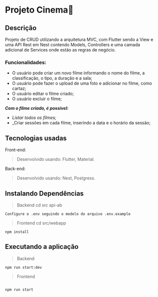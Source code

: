 
# Projeto  Cinema🎥

## Descrição

Projeto de CRUD utilizando a arquitetura MVC, com Flutter sendo a View e uma API Rest em Nest contendo Models, Controllers e uma camada adicional de Services onde estão as regras de negócio.

### Funcionalidades:

-   O usuário pode criar um novo filme informando o nome do filme, a classificação, o tipo, a duração e a sala;
-   O usuário pode fazer o upload de uma foto e adicionar no filme, como cartaz;
-   O usuário editar o filme criado;    
-   O usuário excluir o filme;      

_**Com o filme criado, é possível:**_

-   _Listar todos os filmes;_
-   _Criar sessões em cada filme, inserindo a data e o horário da sessão;

## Tecnologias usadas

Front-end:

> Desenvolvido usando: Flutter, Material.

Back-end:

> Desenvolvido usando: Nest, Postgress.


## Instalando Dependências

> Backend cd src api-ab

```npm install
Configure o .env seguindo o modelo do arquivo .env.example

```

> Frontend cd src/webapp

```
npm install

```

## Executando a aplicação

> Backend

```
npm run start:dev

```

> Frontend

```

npm run start

